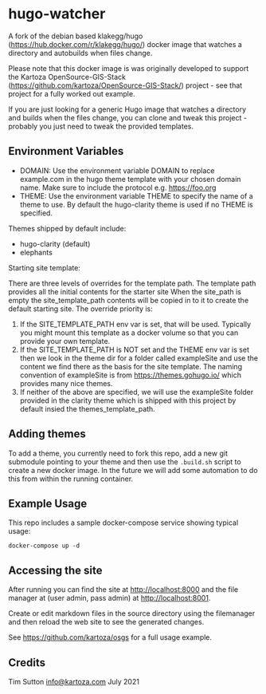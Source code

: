# hugo-watcher

A fork of the debian based klakegg/hugo
(https://hub.docker.com/r/klakegg/hugo/) docker image that watches a directory
and autobuilds when files change.

Please note that this docker image is was originally developed to support the
Kartoza OpenSource-GIS-Stack (https://github.com/kartoza/OpenSource-GIS-Stack/)
project - see that project for a fully worked out example.

If you are just looking for a generic Hugo image that watches a directory and
builds when the files change, you can clone and tweak this project - probably
you just need to tweak the provided templates.

## Environment Variables

* DOMAIN: Use the environment variable DOMAIN to replace example.com in the
  hugo theme template with your chosen domain name. Make sure to include the
  protocol e.g. https://foo.org
* THEME: Use the environment variable THEME to specify the name of a theme to
  use. By default the hugo-clarity theme is used if no THEME is specified. 

Themes shipped by default include:

* hugo-clarity (default)
* elephants

Starting site template:

There are three levels of overrides for the template path.
The template path provides all the initial contents for the starter site
When the site_path is empty the site_template_path contents will
be copied in to it to create the default starting site.
The override priority is:

1. If the SITE_TEMPLATE_PATH env var is set, that will be used. Typically
   you might mount this template as a docker volume so that you can 
   provide your own template.
2. If the SITE_TEMPLATE_PATH is NOT set and the THEME env var is set then
   we look in the theme dir for a folder called exampleSite and use the
   content we find there as the basis for the site template. The naming
   convention of exampleSite is from https://themes.gohugo.io/ which 
   provides many nice themes.
3. If neither of the above are specified, we will use the exampleSite
   folder provided in the clarity theme which is shipped with this project
   by default insied the themes_template_path.

## Adding themes

To add a theme, you currently need to fork this repo, add a new git submodule
pointing to your theme and then use the ``.build.sh`` script to create a new
docker image. In the future we will add some automation to do this from within
the running container.

## Example Usage

This repo includes a sample docker-compose service showing typical usage:

```
docker-compose up -d

```

## Accessing the site

After running you can find the site at
[http://localhost:8000](http://localhost:8000) and the file manager at (user
admin, pass admin) at [http://localhost:8001](http://localhost:8001).

Create or edit markdown files in the source directory using the filemanager and
then reload the web site to see the generated changes.

See https://github.com/kartoza/osgs for a full usage example.

## Credits

Tim Sutton 
info@kartoza.com
July 2021
